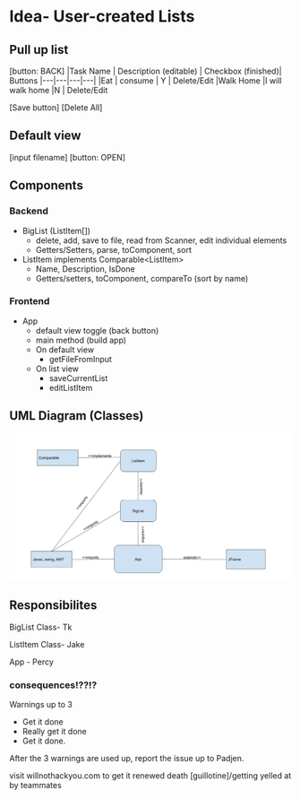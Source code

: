 # Idea- User-created Lists

## Pull up list

[button: BACK]
|Task Name  | Description (editable)   |  Checkbox (finished)| Buttons
|---|---|---|---|
|Eat  | consume | Y | Delete/Edit
|Walk Home  |I will walk home  |N |  Delete/Edit

[Save button] [Delete All]

## Default view

[input filename] [button: OPEN]

## Components

### Backend

- BigList (ListItem[])
  - delete, add, save to file, read from Scanner, edit individual elements
  - Getters/Setters, parse, toComponent, sort
- ListItem implements Comparable\<ListItem>
  - Name, Description, IsDone
  - Getters/setters, toComponent, compareTo (sort by name)
  
### Frontend

- App
  - default view toggle (back button)
  - main method (build app)
  - On default view
    - getFileFromInput
  - On list view
    - saveCurrentList
    - editListItem

## UML Diagram (Classes)

![UML Diagram](./UML.png)

## Responsibilites

BigList Class- Tk

ListItem Class- Jake

App - Percy

### consequences!??!?

Warnings up to 3

- Get it done
- Really get it done
- Get it done.

After the 3 warnings are used up, report the issue up to Padjen.  

visit willnothackyou.com to get it renewed
death [guillotine]/getting yelled at by teammates

